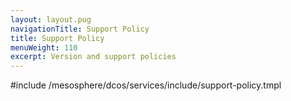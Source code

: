 ```yaml
---
layout: layout.pug
navigationTitle: Support Policy
title: Support Policy
menuWeight: 110
excerpt: Version and support policies
---
```


#include /mesosphere/dcos/services/include/support-policy.tmpl
